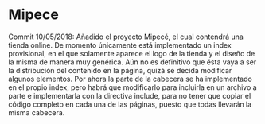 # Mipece

Commit 10/05/2018: Añadido el proyecto Mipecé, el cual contendrá una tienda online. De momento únicamente está implementado un index provisional, en el que solamente aparece el logo de la tienda y el diseño de la misma de manera muy genérica. Aún no es definitivo que ésta vaya a ser la distribución del contenido en la página, quizá se decida modificar algunos elementos. Por ahora la parte de la cabecera se ha implementado en el propio index, pero habrá que modificarlo para incluirla en un archivo a parte e implementarla con la directiva include, para no tener que copiar el código completo en cada una de las páginas, puesto que todas llevarán la misma cabecera.